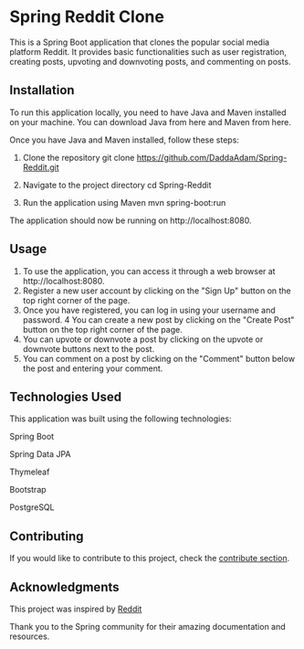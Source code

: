 # Spring Reddit Clone
This is a Spring Boot application that clones the popular social media platform Reddit. It provides basic functionalities such as user registration, creating posts, upvoting and downvoting posts, and commenting on posts.

## Installation
To run this application locally, you need to have Java and Maven installed on your machine. You can download Java from here and Maven from here.

Once you have Java and Maven installed, follow these steps:

1. Clone the repository
git clone https://github.com/DaddaAdam/Spring-Reddit.git

2. Navigate to the project directory
cd Spring-Reddit

3. Run the application using Maven
mvn spring-boot:run

The application should now be running on http://localhost:8080.


## Usage
1. To use the application, you can access it through a web browser at http://localhost:8080.
2. Register a new user account by clicking on the "Sign Up" button on the top right corner of the page.
3. Once you have registered, you can log in using your username and password.
4 You can create a new post by clicking on the "Create Post" button on the top right corner of the page.
5. You can upvote or downvote a post by clicking on the upvote or downvote buttons next to the post.
6. You can comment on a post by clicking on the "Comment" button below the post and entering your comment.

## Technologies Used
This application was built using the following technologies:

Spring Boot

Spring Data JPA

Thymeleaf

Bootstrap

PostgreSQL

## Contributing
If you would like to contribute to this project, check the [contribute section](https://github.com/DaddaAdam/Spring-Reddit/issues).

## Acknowledgments
This project was inspired by [Reddit](https://www.reddit.com/)

Thank you to the Spring community for their amazing documentation and resources.

